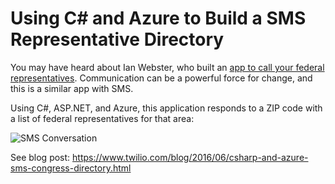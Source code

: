 # Using C# and Azure to Build a SMS Representative Directory

You may have heard about Ian Webster, who built an 
[app to call your federal representatives](https://www.twilio.com/blog/2016/06/call-congress-using-one-phone-number.html).
Communication can be a powerful force for change, and this is a similar app with SMS.

Using C#, ASP.NET, and Azure, this application responds to a ZIP code with a list of federal representatives for that area:

![SMS Conversation](https://twilioinc.wpengine.com/wp-content/uploads/2016/06/0-e1466616781393.png)

See blog post: https://www.twilio.com/blog/2016/06/csharp-and-azure-sms-congress-directory.html
